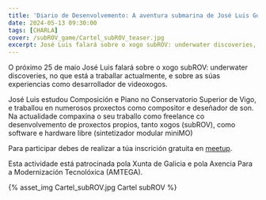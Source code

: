 ```yaml
---
title: 'Diario de Desenvolvemento: A aventura submarina de José Luis González'
date: 2024-05-13 09:30:00
tags: [CHARLA]
cover: /subROV_game/Cartel_subROV_teaser.jpg
excerpt: José Luis falará sobre o xogo subROV: underwater discoveries, no que está a traballar actualmente, e sobre as súas experiencias como desarrollador de videoxogos.
---
```


O próximo 25 de maio José Luis falará sobre o xogo subROV: underwater discoveries, no que está a traballar actualmente, e sobre as súas experiencias como desarrollador de videoxogos.

José Luis estudou Composición e Piano no Conservatorio Superior de Vigo, e traballou en numerosos proxectos como compositor e deseñador de son. Na actualidade compaxina o seu traballo como freelance co desenvolvemento de proxectos propios, tanto xogos (subROV), como software e hardware libre (sintetizador modular miniMO)

Para participar debes de realizar a túa inscrición gratuita en [meetup](https://www.meetup.com/es-ES/aindustriosa/events/301004056/).

Esta actividade está patrocinada pola Xunta de Galicia e pola Axencia Para a Modernización Tecnolóxica (AMTEGA).



{% asset_img Cartel_subROV.jpg Cartel subROV %}
